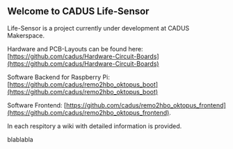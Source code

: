 ## Welcome to CADUS Life-Sensor

Life-Sensor is a project currently under development at CADUS Makerspace.



Hardware and PCB-Layouts can be found here:  
[https://github.com/cadus/Hardware-Circuit-Boards](https://github.com/cadus/Hardware-Circuit-Boards)

Software Backend for Raspberry Pi:  
[https://github.com/cadus/remo2hbo_oktopus_boot](https://github.com/cadus/remo2hbo_oktopus_boot)

Software Frontend:
[https://github.com/cadus/remo2hbo_oktopus_frontend](https://github.com/cadus/remo2hbo_oktopus_frontend).

In each respitory a wiki with detailed information is provided.


blablabla

